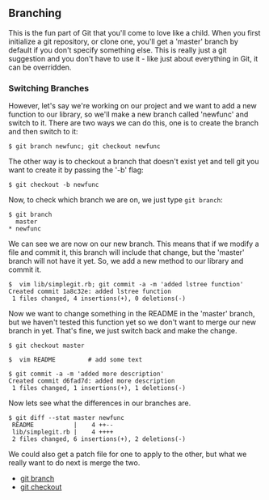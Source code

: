 <!--
SPDX-FileCopyrightText: 2008 Scott Chacon <schacon@gmail.com>
SPDX-FileCopyrightText: 2023 Richard Soderberg <rsoderberg@gmail.com>

SPDX-License-Identifier: CC-BY-SA-3.0
-->

## Branching

This is the fun part of Git that you'll come to love like a child.
When you first initialize a git repository,
or clone one,
you'll get a 'master' branch by default if you don't specify something else.
This is really just a git suggestion and you don't have to use it -
like just about everything in Git,
it can be overridden.

### Switching Branches

However,
let's say we're working on our project
and we want to add a new function to our library,
so we'll make a new branch called 'newfunc' and switch to it.
There are two ways we can do this,
one is to create the branch and then switch to it:

```shell
$ git branch newfunc; git checkout newfunc
```

The other way is to checkout a branch that doesn't exist yet
and tell git you want to create it by passing the '-b' flag:

```shell
$ git checkout -b newfunc
```

Now,
to check which branch we are on,
we just type `git branch`:

```shell
$ git branch
  master
* newfunc
```

We can see we are now on our new branch.
This means that if we modify a file and commit it,
this branch will include that change,
but the 'master' branch will not have it yet.
So,
we add a new method to our library and commit it.

```shell
$  vim lib/simplegit.rb; git commit -a -m 'added lstree function'
Created commit 1a8c32e: added lstree function
 1 files changed, 4 insertions(+), 0 deletions(-)
```

Now we want to change something in the README in the 'master' branch,
but we haven't tested this function yet
so we don't want to merge our new branch in yet.
That's fine,
we just switch back and make the change.

```shell
$ git checkout master

$  vim README         # add some text

$ git commit -a -m 'added more description'
Created commit d6fad7d: added more description
 1 files changed, 1 insertions(+), 1 deletions(-)
```

Now lets see what the differences in our branches are.

```shell
$ git diff --stat master newfunc
 README           |    4 ++--
 lib/simplegit.rb |    4 ++++
 2 files changed, 6 insertions(+), 2 deletions(-)
```

We could also get a patch file for one to apply to the other,
but what we really want to do next is merge the two.

- [git branch](http://www.kernel.org/pub/software/scm/git/docs/git-branch.html)
- [git checkout](http://www.kernel.org/pub/software/scm/git/docs/git-checkout.html)
